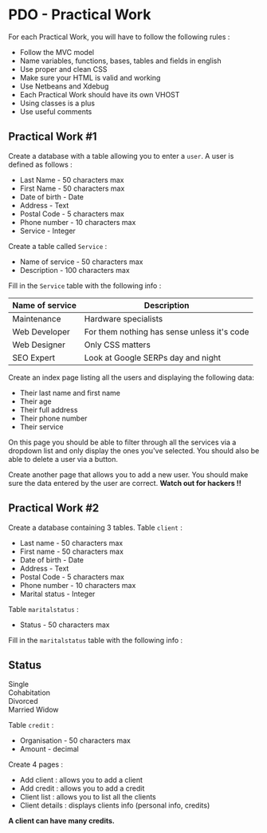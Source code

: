 # PDO - Practical Work
For each Practical Work, you will have to follow the following rules :
- Follow the MVC model
- Name variables, functions, bases, tables and fields in english  
- Use proper and clean CSS
- Make sure your HTML is valid and working
- Use Netbeans and Xdebug
- Each Practical Work should have its own VHOST
- Using classes is a plus
- Use useful comments




## Practical Work #1
Create a database with a table allowing you to enter a `user`. A user is defined as follows :
- Last Name - 50 characters max
- First Name - 50 characters max
- Date of birth - Date
- Address - Text
- Postal Code - 5 characters max
- Phone number - 10 characters max
- Service - Integer

Create a table called `Service` :
- Name of service - 50 characters max
- Description - 100 characters max

Fill in the `Service` table with the following info :

Name of service   |   Description
------           |    ---
Maintenance      |   Hardware specialists
Web Developer    |   For them nothing has sense unless it's code
Web Designer     |   Only CSS matters
SEO Expert      |   Look at Google SERPs day and night

Create an index page listing all the users and displaying the following data:
- Their last name and first name
- Their age
- Their full address
- Their phone number
- Their service

On this page you should be able to filter through all the services via a dropdown list and only display the ones you've selected.
You should also be able to delete a user via a button. 

Create another page that allows you to add a new user. You should make sure the data entered by the user are correct.
**Watch out for hackers !!**


## Practical Work #2
Create a database containing 3 tables. 
Table `client` :
- Last name - 50 characters max
- First name - 50 characters max
- Date of birth - Date
- Address - Text
- Postal Code - 5 characters max
- Phone number - 10 characters max
- Marital status - Integer

Table `maritalstatus` :
- Status - 50 characters max

Fill in the `maritalstatus` table with the following info :

Status   
------           
Single      
Cohabitation    
Divorced     
Married
Widow

Table `credit` :
- Organisation - 50 characters max
- Amount - decimal

Create 4 pages :
- Add client : allows you to add a client
- Add credit : allows you to add a credit
- Client list : allows you to list all the clients
- Client details : displays clients info (personal info, credits)

**A client can have many credits.**
